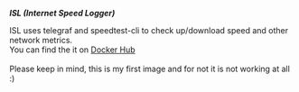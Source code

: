 ***ISL (Internet Speed Logger)***

ISL uses telegraf and speedtest-cli to check up/download speed and other network metrics.\
You can find the it on [Docker Hub](https://hub.docker.com/r/d0minikh/internet-speed-logger)\
\
Please keep in mind, this is my first image and for not it is not working at all :)
